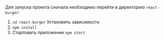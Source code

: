 Для запуска проекта сначала необходимо перейти в директорию ```react-burger```:
1. ```cd react-burger```
Установить зависимости
2. ```npm install```
3. Стартовать приложение
```npm start```